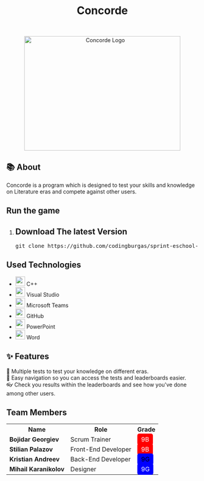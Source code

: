<h1 align="center" >Concorde</h1>
<br>
<p align="center">
  <img src="https://github.com/user-attachments/assets/b21df8af-26e0-401e-8db0-fa8d70d79813" alt="Concorde Logo" width="410" height="300">
</p>


## 📚 About
Concorde is a program which is designed to test your skills and knowledge on Literature eras and compete against other users.
##  Run the game
<ol>
    <li><h2> Download The latest Version</h2> </li>
      <pre>git clone https://github.com/codingburgas/sprint-eschool-concorde.git</pre>

</ol>

## Used Technologies

- <img src="https://upload.wikimedia.org/wikipedia/commons/thumb/1/18/ISO_C%2B%2B_Logo.svg/640px-ISO_C%2B%2B_Logo.svg.png" width="25" height="25"> C++ <br>
- <img src="https://upload.wikimedia.org/wikipedia/commons/thumb/2/2c/Visual_Studio_Icon_2022.svg/640px-Visual_Studio_Icon_2022.svg.png" width="25" height="25"> Visual Studio <br>
- <img src="https://ksmtelecom.co.uk/wp-content/uploads/2021/09/microsoft-teams-logo-png_480-480.png" width="25" height="25"> Microsoft Teams <br>
- <img src="https://upload.wikimedia.org/wikipedia/commons/9/91/Octicons-mark-github.svg" width="25" height="25"> GitHub <br>
- <img src="https://upload.wikimedia.org/wikipedia/commons/0/0d/Microsoft_Office_PowerPoint_%282019%E2%80%93present%29.svg" width="25" height="25"> PowerPoint <br>
- <img src="https://upload.wikimedia.org/wikipedia/commons/8/8d/Microsoft_Word_2013-2019_logo.svg" width="25" height="25"> Word <br>

## ✨ Features
 📖 Multiple tests to test your knowledge on different eras.  <br>
 🔑 Easy navigation so you can access the tests and leaderboards easier.  <br>
 👓 Check you results within the leaderboards and see how you've done among other users. <br>


## Team Members

<center>
<table>
  <tr>
    <th>Name</th>
    <th>Role</th>
    <th>Grade</th>
  </tr>
  <tr>
    <td><b>Bojidar Georgiev</b></td>
    <td>Scrum Trainer</td>
    <td><span style="background-color: red; color: white; padding: 5px 10px; border-radius: 5px;">9B</span></td>
  </tr>
  <tr>
    <td><b>Stilian Palazov</b></td>
    <td>Front-End Developer</td>
    <td><span style="background-color: red; color: white; padding: 5px 10px; border-radius: 5px;">9B</span></td>
  </tr>
  <tr>
    <td><b>Kristian Andreev</b></td>
    <td>Back-End Developer</td>
    <td><span style="background-color: blue; color: black; padding: 5px 10px; border-radius: 5px;">9G</span></td>
  </tr>
  <tr>
    <td><b>Mihail Karanikolov</b></td>
    <td>Designer</td>
    <td><span style="background-color: blue; color: white; padding: 5px 10px; border-radius: 5px;">9G</span></td>
  </tr>
</table>
</center>
